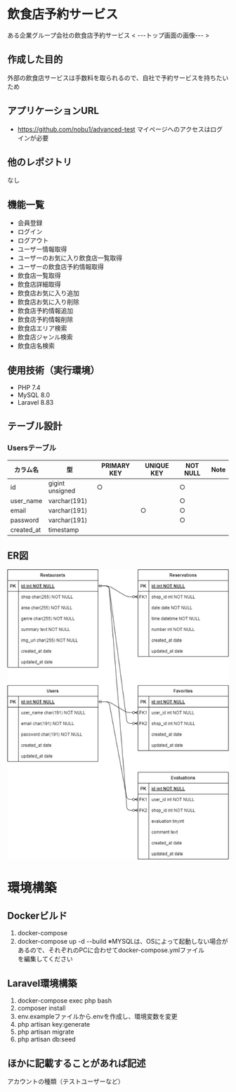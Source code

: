 # 飲食店予約サービス

ある企業グループ会社の飲食店予約サービス
< ---トップ画面の画像--- >

## 作成した目的

外部の飲食店サービスは手数料を取られるので、自社で予約サービスを持ちたいため

## アプリケーションURL

- https://github.com/nobu1/advanced-test
マイページへのアクセスはログインが必要

## 他のレポジトリ

なし

## 機能一覧

- 会員登録
- ログイン
- ログアウト
- ユーザー情報取得
- ユーザーのお気に入り飲食店一覧取得
- ユーザーの飲食店予約情報取得
- 飲食店一覧取得
- 飲食店詳細取得
- 飲食店お気に入り追加
- 飲食店お気に入り削除
- 飲食店予約情報追加
- 飲食店予約情報削除
- 飲食店エリア検索
- 飲食店ジャンル検索
- 飲食店名検索

## 使用技術（実行環境）

- PHP 7.4
- MySQL 8.0
- Laravel 8.83

## テーブル設計
### Usersテーブル
| カラム名 | 型 | PRIMARY KEY | UNIQUE KEY | NOT NULL | Note |
| ---- | ---- | ---- | ---- | ---- | ---- |
| id | gigint unsigned | ○ |  | ○ |  |  |
| user_name | varchar(191) |  |  | ○ |  |  |
| email | varchar(191) |  | ○ | ○ |  |  |
| password | varchar(191) |  |  | ○ |  |  |
| created_at | timestamp |  |  |  |  |  |


## ER図

<img src="/src/public/img/ER_Diagram_advance.jpg">

# 環境構築
## Dockerビルド
1. docker-compose 
1. docker-compose up -d --build
※MYSQLは、OSによって起動しない場合があるので、それぞれのPCに合わせてdocker-compose.ymlファイル  
を編集してください

## Laravel環境構築
1. docker-compose exec php bash
1. composer install
1. env.exampleファイルから.envを作成し、環境変数を変更
1. php artisan key:generate
1. php artisan migrate
1. php artisan db:seed

## ほかに記載することがあれば記述

アカウントの種類（テストユーザーなど）